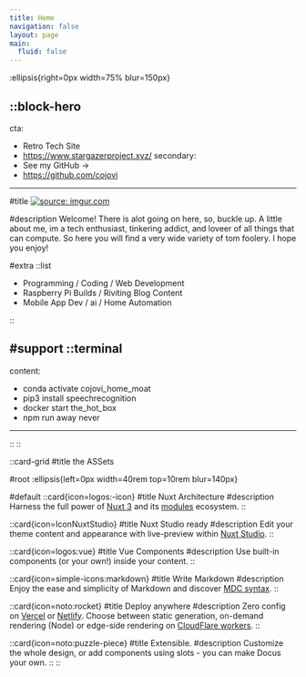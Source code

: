 ```yaml
---
title: Home
navigation: false
layout: page
main:
  fluid: false
---
```


:ellipsis{right=0px width=75% blur=150px}

::block-hero
---
cta:
  - Retro Tech Site
  - https://www.stargazerproject.xyz/
secondary:
  - See my GitHub →
  - https://github.com/cojovi
---

#title
<a href="https://imgur.com/qQklnAH"><img src="https://i.imgur.com/qQklnAH.png" title="source: imgur.com" /></a>

#description
Welcome! There is alot going on here, so, buckle up.  A little about me, im a tech enthusiast, tinkering addict, and loveer of all things that can compute.  So here you will find a very wide variety of tom foolery.  I hope you enjoy!

#extra
  ::list
  - Programming / Coding / Web Development 
  - Raspberry Pi Builds / Riviting Blog Content
  - Mobile App Dev / ai / Home Automation
 
  ::

#support
  ::terminal
  ---
  content:
  - conda activate cojovi_home_moat
  - pip3 install speechrecognition
  - docker start the_hot_box
  - npm run away never
  ---
  ::
::

::card-grid
#title
the ASSets

#root
:ellipsis{left=0px width=40rem top=10rem blur=140px}

#default
  ::card{icon=logos:-icon}
  #title
  Nuxt Architecture
  #description
  Harness the full power of [Nuxt 3](https://v3.nuxtjs.org) and its [modules](https://modules.nuxtjs.org) ecosystem.
  ::

  ::card{icon=IconNuxtStudio}
  #title
  Nuxt Studio ready
  #description
  Edit your theme content and appearance with live-preview within [Nuxt Studio](https://nuxt.studio).
  ::

  ::card{icon=logos:vue}
  #title
  Vue Components
  #description
  Use built-in components (or your own!) inside your content.
  ::

  ::card{icon=simple-icons:markdown}
  #title
  Write Markdown
  #description
  Enjoy the ease and simplicity of Markdown and discover [MDC syntax](https://content.nuxtjs.org/guide/writing/mdc).
  ::

  ::card{icon=noto:rocket}
  #title
  Deploy anywhere
  #description
  Zero config on [Vercel](https://vercel.com) or [Netlify](https://netlify.com). Choose between static generation, on-demand rendering (Node) or edge-side rendering on [CloudFlare workers](https://workers.cloudflare.com).
  ::

  ::card{icon=noto:puzzle-piece}
  #title
  Extensible.
  #description
  Customize the whole design, or add components using slots - you can make Docus your own.
  ::
::
